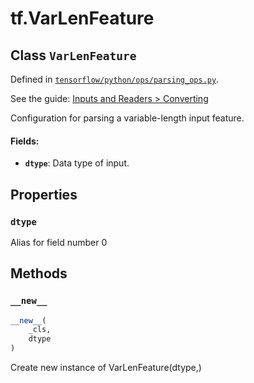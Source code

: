 <div itemscope itemtype="http://developers.google.com/ReferenceObject">
<meta itemprop="name" content="tf.VarLenFeature" />
<meta itemprop="property" content="dtype"/>
<meta itemprop="property" content="__new__"/>
</div>

# tf.VarLenFeature

## Class `VarLenFeature`





Defined in [`tensorflow/python/ops/parsing_ops.py`](https://www.tensorflow.org/code/tensorflow/python/ops/parsing_ops.py).

See the guide: [Inputs and Readers > Converting](../../../api_guides/python/io_ops.md#Converting)

Configuration for parsing a variable-length input feature.

#### Fields:

* <b>`dtype`</b>: Data type of input.

## Properties

<h3 id="dtype"><code>dtype</code></h3>

Alias for field number 0



## Methods

<h3 id="__new__"><code>__new__</code></h3>

``` python
__new__(
    _cls,
    dtype
)
```

Create new instance of VarLenFeature(dtype,)




